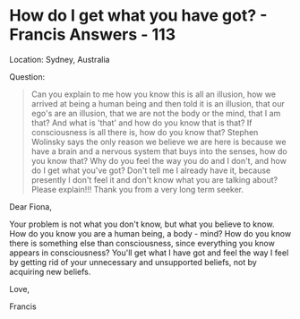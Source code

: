 # How do I get what you have got? - Francis Answers - 113

Location: Sydney, Australia

Question:

>Can you explain to me how you know this is all an illusion, how we arrived at being a human being and then told it is an illusion, that our ego's are an illusion, that we are not the body or the mind, that I am that? And what is 'that' and how do you know that is that? If consciousness is all there is, how do you know that? Stephen Wolinsky says the only reason we believe we are here is because we have a brain and a nervous system that buys into the senses, how do you know that? Why do you feel the way you do and I don't, and how do I get what you've got? Don't tell me I already have it, because presently I don't feel it and don't know what you are talking about? Please explain!!! Thank you from a very long term seeker.

Dear Fiona,

Your problem is not what you don't know, but what you believe to know. How do you know you are a human being, a body - mind? How do you know there is something else than consciousness, since everything you know appears in consciousness? You'll get what I have got and feel the way I feel by getting rid of your unnecessary and unsupported beliefs, not by acquiring new beliefs.

Love,

Francis

